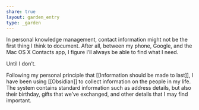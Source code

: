 ```yaml
---
share: true
layout: garden_entry
type: _garden
---
```

In personal knowledge management, contact information might not be the first thing I think to document. After all, between my phone, Google, and the Mac OS X Contacts app, I figure I’ll always be able to find what I need. 

Until I don’t. 

Following my personal principle that [[Information should be made to last]], I have been using [[Obsidian]] to collect information on the people in my life. The system contains standard information such as address details, but also their birthday, gifts that we’ve exchanged, and other details that I may find important. 



